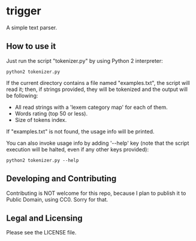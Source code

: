 # trigger
A simple text parser.

## How to use it

Just run the script "tokenizer.py" by using Python 2 interpreter:

    python2 tokenizer.py

If the current directory contains a file named "examples.txt",
the script will read it; then, if strings provided, they will be
tokenized and the output will be following:

+ All read strings with a 'lexem category map' for each of them.
+ Words rating (top 50 or less).
+ Size of tokens index.

If "examples.txt" is not found, the usage info will be printed.

You can also invoke usage info by adding '--help' key (note that the
script execution will be halted, even if any other keys provided):

    python2 tokenizer.py --help

## Developing and Contributing

Contributing is NOT welcome for this repo, because I plan to publish it
to Public Domain, using CC0. Sorry for that.

## Legal and Licensing

Please see the LICENSE file.
